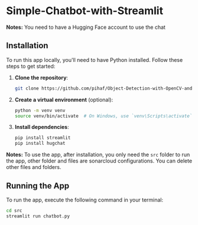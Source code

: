 # Simple-Chatbot-with-Streamlit

**Notes:** You need to have a Hugging Face account to use the chat

## Installation

To run this app locally, you'll need to have Python installed. Follow these steps to get started:

1. **Clone the repository**:
    ```bash
    git clone https://github.com/pihaf/Object-Detection-with-OpenCV-and-Streamlit.git
    ```

2. **Create a virtual environment** (optional):
    ```bash
    python -m venv venv
    source venv/bin/activate  # On Windows, use `venv\Scripts\activate`
    ```

3. **Install dependencies**:
    ```bash
    pip install streamlit
    pip install hugchat
    ```
    
**Notes:** To use the app, after installation, you only need the `src` folder to run the app, other folder and files are sonarcloud configurations. You can delete other files and folders.

## Running the App

To run the app, execute the following command in your terminal:
```bash
cd src
streamlit run chatbot.py
```

